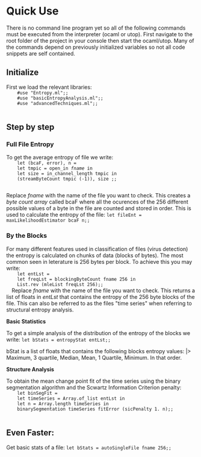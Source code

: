 <h1>Quick Use</h1>
<p>
  There is no command line program yet so all of the following commands must
  be executed from the interpreter (ocaml or utop).
  First navigate to the root folder of the project in your console then start
  the ocaml/utop.
  Many of the commands depend on previously initialized variables so not all code
  snippets are self contained.
</p>

<h2>Initialize</h2>
<p>
  First we load the relevant libraries:
  <code>
    #use "Entropy.ml";;
    #use "basicEntropyAnalysis.ml";;
    #use "advancedTechniques.ml";;
  </code>
</p>

<h2>Step by step</h2>
<p>
  <h3>Full File Entropy</h3>
  To get the average entropy of file we write:
  <code>
    let (bcaF, error), n =
    let tmpic = open_in <em>fname</em> in
    let size = in_channel_length tmpic in
    (streamByteCount tmpic (-1)), size ;;
  </code>
</p>
<p>
  Replace <em>fname</em> with the name of the file you want to check.
  This creates a <em>byte count array</em> called bcaF where all the
  ocurences of the 256 different possible values of a byte in the file
  are counted and stored in order. This is used to calculate the entropy
  of the file:
  <code>let fileEnt = maxLikelihoodEstimator bcaF n;;</code>
</p>


<h3>By the Blocks</h3>
<p>
  For many different features used in classification of files (virus detection)
  the entropy is calculated on chunks of data (blocks of bytes). The most 
  common seen in leterature is 256 bytes per block. To achieve this you may
  write:
  <code>
    let entLst = 
    let freqLst = blockingByteCount fname 256 in
    List.rev (mleList freqLst 256);;
  </code>
  Replace <em>fname</em> with the name of the file you want to check.
  This returns a list of floats in <em>entLst</em> that contains the entropy
  of the 256 byte blocks of the file. This can also be referred to as the files
  "time series" when referring to structural entropy analysis.
</p>

  <strong>Basic Statistics</strong>
<p>
  To get a simple analysis of the distribution of the entropy of the blocks we
  write:
  <code>let bStats = entropyStat entLst;;</code>

  bStat is a list of floats that contains the following blocks entropy values:
   |> Maximum, 3 quartile, Median, Mean, 1 Quartile, Minimum.
  In that order.
</p>

  <strong>Structure Analysis</strong>  
<p>
  To obtain the mean change point fit of the time series using the binary 
  segmentation algorithm and the Scwartz Information Criterion penalty:
  <code>
    let binSegFit = 
    let timeSeries = Array.of_list entLst in
    let n = Array.length timeSeries in
    binarySegmentation timeSeries fitError (sicPenalty 1. n);;
  </code>
</p>

<h2>Even Faster:</h2>

<p>
  Get basic stats of a file:
  <code>let bStats = autoSingleFile fname 256;;</code>  
</p>
